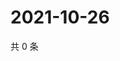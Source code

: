 # 2021-10-26

共 0 条

<!-- BEGIN WEIBO -->
<!-- 最后更新时间 Tue Oct 26 2021 19:00:44 GMT+0800 (China Standard Time) -->

<!-- END WEIBO -->
